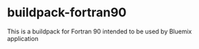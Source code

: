# buildpack-fortran90
This is a buildpack for Fortran 90 intended to be used by Bluemix application
